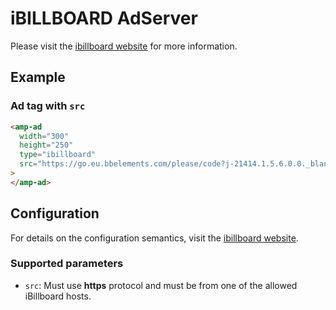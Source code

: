 # iBILLBOARD AdServer

Please visit the [ibillboard website](http://www.ibillboard.com) for more information.

## Example

### Ad tag with `src`

```html
<amp-ad
  width="300"
  height="250"
  type="ibillboard"
  src="https://go.eu.bbelements.com/please/code?j-21414.1.5.6.0.0._blank"
>
</amp-ad>
```

## Configuration

For details on the configuration semantics, visit the [ibillboard website](http://www.ibillboard.com/).

### Supported parameters

-   `src`: Must use **https** protocol and must be from one of the allowed iBillboard hosts.
